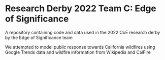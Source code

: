 # Research Derby 2022 Team C: Edge of Significance

A repository containing code and data used in the 2022 CoE research derby by the Edge of Significance team

We attempted to model public response towards California wildfires using Google Trends data and wildfire information from Wikipedia and CalFire
